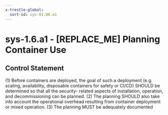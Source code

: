 ```yaml
---
x-trestle-global:
  sort-id: sys-01.06.a1
---
```


# sys-1.6.a1 - \[REPLACE_ME\] Planning Container Use

## Control Statement

(1) Before containers are deployed, the goal of such a deployment (e.g. scaling, availability, disposable containers for safety or CI/CD) SHOULD be determined so that all the security- related aspects of installation, operation, and decommissioning can be planned. (2) The planning SHOULD also take into account the operational overhead resulting from container deployment or mixed operation. (3) The planning MUST be adequately documented
